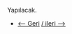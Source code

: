 Yapılacak.

* [<-- Geri](https://github.com/enespekdas/kubernetes/tree/master/Replicaset%20-%20ReplicationController) [/ ileri -->  ](https://github.com/enespekdas/kubernetes/tree/master/Label%20And%20Selector) 